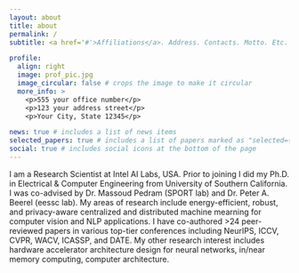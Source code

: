```yaml
---
layout: about
title: about
permalink: /
subtitle: <a href='#'>Affiliations</a>. Address. Contacts. Motto. Etc.

profile:
  align: right
  image: prof_pic.jpg
  image_circular: false # crops the image to make it circular
  more_info: >
    <p>555 your office number</p>
    <p>123 your address street</p>
    <p>Your City, State 12345</p>

news: true # includes a list of news items
selected_papers: true # includes a list of papers marked as "selected={true}"
social: true # includes social icons at the bottom of the page
---
```


I am a Research Scientist at Intel AI Labs, USA. Prior to joining I did my Ph.D. in Electrical & Computer Engineering from University of Southern California. I was co-advised by Dr. Massoud Pedram (SPORT lab) and Dr. Peter A. Beerel (eessc lab). My areas of research include energy-efficient, robust, and privacy-aware centralized and distributed machine mearning for computer vision and NLP applications. I have co-authored >24 peer-reviewed papers in various top-tier conferences including NeurIPS, ICCV, CVPR, WACV, ICASSP, and DATE. My other research interest includes hardware accelerator architecture design for neural networks, in/near memory computing, computer architecture.
